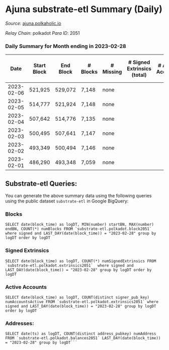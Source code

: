# Ajuna substrate-etl Summary (Daily)

_Source_: [ajuna.polkaholic.io](https://ajuna.polkaholic.io)

*Relay Chain*: polkadot
*Para ID*: 2051



### Daily Summary for Month ending in 2023-02-28


| Date | Start Block | End Block | # Blocks | # Missing | # Signed Extrinsics (total) | # Active Accounts | # Addresses with Balances | # Events | # Transfers | # XCM Transfers In | # XCM Transfers Out |
| ---- | ----------- | --------- | -------- | --------- | --------------------------- | ----------------- | ------------------------- | -------- | ----------- | ------------------ | ------------------- |
| 2023-02-06 | 521,925 | 529,072 | 7,148 | none |  |  |  | 14,300 |   |   |   |
| 2023-02-05 | 514,777 | 521,924 | 7,148 | none |  |  |  | 14,300 |   |   |   |
| 2023-02-04 | 507,642 | 514,776 | 7,135 | none |  |  | 7 | 14,273 |   |   |   |
| 2023-02-03 | 500,495 | 507,641 | 7,147 | none |  |  | 7 | 14,301 |   |   |   |
| 2023-02-02 | 493,349 | 500,494 | 7,146 | none |  |  | 7 | 14,296 |   |   |   |
| 2023-02-01 | 486,290 | 493,348 | 7,059 | none |  |  | 7 | 14,122 |   |   |   |

## Substrate-etl Queries:
You can generate the above summary data using the following queries using the public dataset `substrate-etl` in Google BigQuery:


### Blocks
```
SELECT date(block_time) as logDT, MIN(number) startBN, MAX(number) endBN, COUNT(*) numBlocks FROM `substrate-etl.polkadot.block2051`  where signed and LAST_DAY(date(block_time)) = "2023-02-28" group by logDT order by logDT
```


### Signed Extrinsics
```
SELECT date(block_time) as logDT, COUNT(*) numSignedExtrinsics FROM `substrate-etl.polkadot.extrinsics2051`  where signed and LAST_DAY(date(block_time)) = "2023-02-28" group by logDT order by logDT
```


### Active Accounts
```
SELECT date(block_time) as logDT, COUNT(distinct signer_pub_key) numAccountsActive FROM `substrate-etl.polkadot.extrinsics2051` where signed and LAST_DAY(date(block_time)) = "2023-02-28" group by logDT order by logDT
```


### Addresses:
```
SELECT date(ts) as logDT, COUNT(distinct address_pubkey) numAddress FROM `substrate-etl.polkadot.balances2051` LAST_DAY(date(block_time)) = "2023-02-28" group by logDT```

